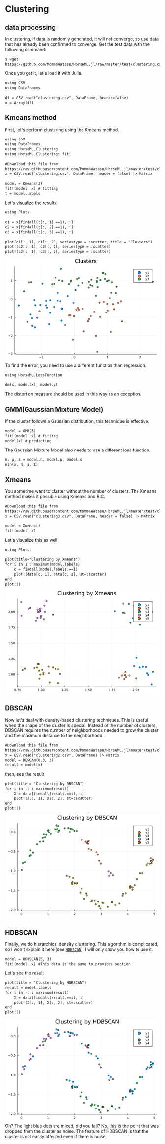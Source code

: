 # Clustering

## data processing
In clustering, if data is randomly generated, it will not converge, so use data that has already been confirmed to converge.
Get the test data with the following command:
```
$ wget https://github.com/MommaWatasu/HorseML.jl/raw/master/test/clustering.csv
```
Once you get it, let's load it with Julia.
```
using CSV
using DataFrames

df = CSV.read("clustering.csv", DataFrame, header=false)
x = Array(df)
```

## Kmeans method
First, let's perform clustering using the Kmeans method.
```
using CSV
using DataFrames
using HorseML.Clustering
using HorseML.Clustering: fit!

#Download this file from https://raw.githubusercontent.com/MommaWatasu/HorseML.jl/master/test/clustering.csv
x = CSV.read("clustering.csv", DataFrame, header = false) |> Matrix

model = Kmeans(3)
fit!(model, x) # fitting
t = model.labels
```
Let's visualize the results.
```
using Plots

c1 = x[findall(t[:, 1].==1), :]
c2 = x[findall(t[:, 2].==1), :]
c3 = x[findall(t[:, 3].==1), :]

plot(c1[:, 1], c1[:, 2], seriestype = :scatter, title = "Clusters")
plot!(c2[:, 1], c2[:, 2], seriestype = :scatter)
plot!(c3[:, 1], c3[:, 2], seriestype = :scatter)
```
![kmeans](../assets/kmeans.png)
To find the error, you need to use a different function than regression.
```
using HorseML.LossFunction

dm(x, model(x), model.μ)
```
The distortion measure should be used in this way as an exception.

## GMM(Gaussian Mixture Model)
If the cluster follows a Gaussian distribution, this technique is effective.
```
model = GMM(3)
fit!(model, x) # fitting
model(x) # predicting
```
The Gaussian Mixture Model also needs to use a different loss function.
```
π, μ, Σ = model.π, model.μ, model.σ
nlh(x, π, μ, Σ)
```

## Xmeans
You sometime want to cluster without the number of clusters. The Xmeans method makes it possible using Kmeans and BIC.
```
#Download this file from https://raw.githubusercontent.com/MommaWatasu/HorseML.jl/master/test/clustering3.csv
x = CSV.read("clustering3.csv", DataFrame, header = false) |> Matrix

model = Xmenas()
fit!(model, x)
```
Let's visualize this as well
```
using Plots

plot(title="Clustering by Xmeans")
for i in 1 : maximum(model.labels)
    c = findall(model.labels.==i)
    plot!(data[c, 1], data[c, 2], st=:scatter)
end
plot!()
```
![xmeans](../assets/xmeans.png)

## DBSCAN
Now let's deal with density-based clustering techniques. This is useful when the shape of the cluster is special.
Instead of the number of clusters, DBSCAN requires the number of neighborhoods needed to grow the cluster and the maximum distance to the neighborhood.
```
#Download this file from https://raw.githubusercontent.com/MommaWatasu/HorseML.jl/master/test/clustering2.csv
x = CSV.read("clustering2.csv", DataFrame) |> Matrix
model = DBSCAN(0.3, 3)
result = model(x)
```
then, see the result
```
plot(title = "Clustering by DBSCAN")
for i in -1 : maximum(result)
    X = data[findall(result.==i), :]
    plot!(X[:, 1], X[:, 2], st=:scatter)
end
plot!()
```
![dbscan](../assets/dbscan.png)

## HDBSCAN
Finally, we do hierarchical density clustering. This algorithm is complicated, so I won't explain it here (see [`HDBSCAN`](@ref)).
I will only show you how to use it.
```
model = HDBSCAN(5, 3)
fit!(model, x) #This data is the same to previous section
```
Let's see the result
```
plot(title = "Clustering by HDBSCAN")
result = model.labels
for i in -1 : maximum(result)
    X = data[findall(result.==i), :]
    plot!(X[:, 1], X[:, 2], st=:scatter)
end
plot!()
```
![hdbscan](../assets/hdbscan.png)
Oh? The light blue dots are mixed, did you fail? No, this is the point that was dropped from the cluster as noise. The feature of HDBSCAN is that the cluster is not easily affected even if there is noise.